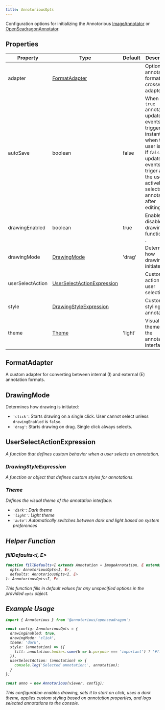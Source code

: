 ```yaml
---
title: AnnotoriousOpts
---
```


Configuration options for initializing the Annotorious [ImageAnnotator](/api-reference/image-annotator/)
or [OpenSeadragonAnnotator](/api-reference/image-annotator/).

## Properties

| Property         | Type                                        | Default | Description                                           |
|------------------|---------------------------------------------|---------|-------------------------------------------------------|
| adapter          | [FormatAdapter](#formatadapter)             |         | Optional annotation format crosswlak adapter. |
| autoSave         | boolean                                     | false   | When set to `true` annotation update events trigger instantly when the user is idle. If `false`, update events only triger after the user actively de-selects the annotation after editing. |
| drawingEnabled   | boolean                                     | true    | Enables or disables drawing functionality .  |
| drawingMode      | [DrawingMode](#drawingmode)                 | 'drag'  | Determines how drawing is initiated.                  |
| userSelectAction | [UserSelectActionExpression](#userselectactionexpression)<I> |  | Custom action on user selection      |
| style            | [DrawingStyleExpression](#drawingstyleexpression)<ImageAnnotation> |  | Custom styling for annotations |
| theme            | [Theme](#theme)                                   | 'light' | Visual theme for the annotation interface             |

## FormatAdapter

A custom adapter for converting between internal (I) and external (E) annotation formats.

## DrawingMode

Determines how drawing is initiated:

- `'click'`: Starts drawing on a single click. User cannot select unless `drawingEnabled` is `false`.
- `'drag'`: Starts drawing on drag. Single click always selects.

## UserSelectActionExpression<I>

A function that defines custom behavior when a user selects an annotation.

### DrawingStyleExpression<ImageAnnotation>

A function or object that defines custom styles for annotations.

### Theme

Defines the visual theme of the annotation interface:

- `'dark'`: Dark theme
- `'light'`: Light theme
- `'auto'`: Automatically switches between dark and light based on system preferences

## Helper Function

### fillDefaults<I, E>

```typescript
function fillDefaults<I extends Annotation = ImageAnnotation, E extends unknown = ImageAnnotation>(
  opts: AnnotoriousOpts<I, E>,
  defaults: AnnotoriousOpts<I, E>
): AnnotoriousOpts<I, E>
```

This function fills in default values for any unspecified options in the provided `opts` object.

## Example Usage

```typescript
import { Annotorious } from '@annotorious/openseadragon';

const config: AnnotoriousOpts = {
  drawingEnabled: true,
  drawingMode: 'click',
  theme: 'dark',
  style: (annotation) => ({
    fill: annotation.bodies.some(b => b.purpose === 'important') ? '#ff0000' : '#00ff00'
  }),
  userSelectAction: (annotation) => {
    console.log('Selected annotation:', annotation);
  }
};

const anno = new Annotorious(viewer, config);
```

This configuration enables drawing, sets it to start on click, uses a dark theme, applies custom styling based on annotation properties, and logs selected annotations to the console.